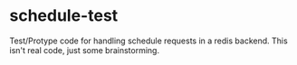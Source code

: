 schedule-test
=============

Test/Protype code for handling schedule requests in a redis backend.  This isn't real code, just some brainstorming.
